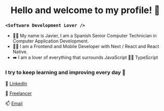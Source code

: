 <h1 align="center">Hello and welcome to my profile! 👋</h1>

### `<Software Development Lover />`

* 👨‍🎓 My name is Javier, I am a Spanish Senior Computer Technician in Computer Application Development.
* 👨‍💻 I am a Frontend and Mobile Developer with Next / React and React Native.
* ➡️ I am a lover of everything that surrounds JavaScript 💛💙 TypeScript 

### I try to keep learning and improving every day 💪

👨 [LinkedIn](https://www.linkedin.com/in/JaMoLpE88)

🔗 [Freelancer](https://www.freelancer.com/u/JaMoLpE88)

📫 [Email](mailto:moreno.jml88@gmail.com)
